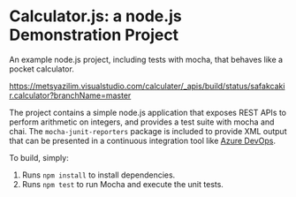 Calculator.js: a node.js Demonstration Project
==============================================
An example node.js project, including tests with mocha, that behaves like
a pocket calculator.

https://metsyazilim.visualstudio.com/calculater/_apis/build/status/safakcakir.calculator?branchName=master

The project contains a simple node.js application that exposes REST APIs
to perform arithmetic on integers, and provides a test suite with mocha
and chai.  The `mocha-junit-reporters` package is included to provide XML
output that can be presented in a continuous integration tool like
[Azure DevOps](https://azure.com/devops).

To build, simply:

1. Runs `npm install` to install dependencies.
2. Runs `npm test` to run Mocha and execute the unit tests.

